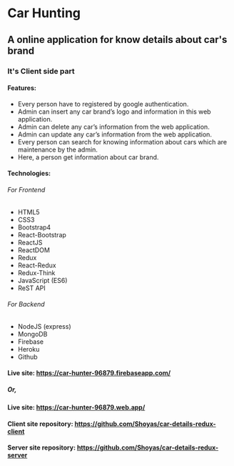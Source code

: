 # Car Hunting

## A online application for know details about car's brand
### It's Client side part
#### Features:
- Every person have to registered by google authentication.
- Admin can insert any car brand’s logo and information in this web application.
- Admin can delete any car’s information from the web application.
- Admin can update any car’s information from the web application.
- Every person can search for knowing information about cars which are maintenance by the admin.
- Here, a person get information about car brand.

#### Technologies:

###### For Frontend
- HTML5
- CSS3
- Bootstrap4
- React-Bootstrap
- ReactJS
- ReactDOM
- Redux
- React-Redux
- Redux-Think
- JavaScript (ES6)
- ReST API

###### For Backend
- NodeJS (express)
- MongoDB
- Firebase
- Heroku
- Github

#### Live site: https://car-hunter-96879.firebaseapp.com/
##### Or,
#### Live site: https://car-hunter-96879.web.app/

#### Client site repository: https://github.com/Shoyas/car-details-redux-client
#### Server site repository: https://github.com/Shoyas/car-details-redux-server